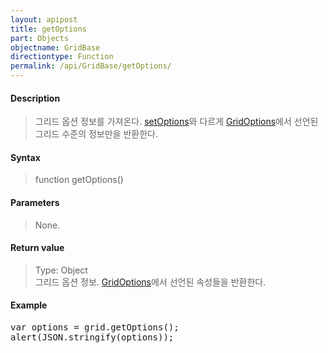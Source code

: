 ```yaml
---
layout: apipost
title: getOptions
part: Objects
objectname: GridBase
directiontype: Function
permalink: /api/GridBase/getOptions/
---
```



#### Description

> 그리드 옵션 정보를 가져온다. [setOptions](/api/GridBase/setOptions/)와 다르게 [GridOptions](/api/types/GridOptions/)에서 선언된 그리드 수준의 정보만을 반환한다.  

#### Syntax

> function getOptions()  

#### Parameters

> None.  

#### Return value

> Type: Object  
> 그리드 옵션 정보. [GridOptions](/api/types/GridOptions/)에서 선언된 속성들을 반환한다.  

#### Example

<pre class="prettyprint">
var options = grid.getOptions();
alert(JSON.stringify(options));
</pre>





